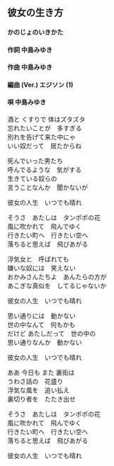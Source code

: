 ## 彼女の生き方
#### かのじょのいきかた



#### 作詞        中島みゆき
#### 作曲        中島みゆき
#### 編曲 (Ver.) エジソン (1)
#### 唄          中島みゆき



酒と くすりで 体はズタズタ  
忘れたいことが　多すぎる  
別れを告げて来た中にゃ  
いい奴だって　居たからね  
  
死んでいった男たち  
呼んでるような　気がする  
生きている奴らの  
言うことなんか　聞かないが  
  
彼女の人生　いつでも晴れ  
  
  
  
そうさ　あたしは　タンポポの花  
風に吹かれて　飛んでゆく  
行きたい町へ　行きたい空へ  
落ちると思えば　飛びあがる  
  
浮気女と　呼ばれても  
嫌いな奴には　笑えない  
おかみさんたちよ　あんたらの方が  
あこぎな真似を　してるじゃないか  
  
彼女の人生　いつでも晴れ  
  
  
  
思い通りには　動かない  
世の中なんて　何もかも  
だけど あたしだって　世の中の  
思い通りなんか　動かない  
  
彼女の人生　いつでも晴れ  
  
  
  
ああ 今日も また 裏街は  
うわさ話の　花盛り  
浮気な風を　追い払え  
裏切り者を　たたき出せ  
  
そうさ　あたしは　タンポポの花  
風に吹かれて　飛んでゆく  
行きたい町へ　行きたい空へ  
落ちると思えば　飛びあがる  
  
彼女の人生　いつでも晴れ  
